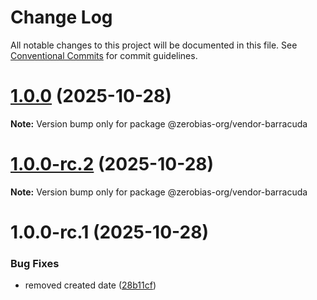 # Change Log

All notable changes to this project will be documented in this file.
See [Conventional Commits](https://conventionalcommits.org) for commit guidelines.

# [1.0.0](https://github.com/zerobias-org/vendor/compare/@zerobias-org/vendor-barracuda@1.0.0-rc.2...@zerobias-org/vendor-barracuda@1.0.0) (2025-10-28)

**Note:** Version bump only for package @zerobias-org/vendor-barracuda





# [1.0.0-rc.2](https://github.com/zerobias-org/vendor/compare/@zerobias-org/vendor-barracuda@1.0.0-rc.1...@zerobias-org/vendor-barracuda@1.0.0-rc.2) (2025-10-28)

**Note:** Version bump only for package @zerobias-org/vendor-barracuda





# 1.0.0-rc.1 (2025-10-28)


### Bug Fixes

* removed created date ([28b11cf](https://github.com/zerobias-org/vendor/commit/28b11cf2563e9cdadd4b1dc83edd60d2fcd01df0))
